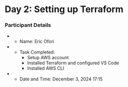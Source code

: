 # Day 2: Setting up Terraform

### Participant Details
- * Name: Eric Ofori
- * Task Completed:
    - Setup AWS account
    - Installed Terraform and configured VS Code
    - Installed AWS CLI
- * Date and Time: December 3, 2024 17:15
